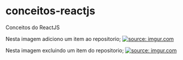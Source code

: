 # conceitos-reactjs
Conceitos do ReactJS

Nesta imagem adiciono um item ao repositorio;
<a href="https://imgur.com/jpxQwRg"><img src="https://i.imgur.com/jpxQwRg.png" title="source: imgur.com" /></a>

Nesta imagem excluindo um item do repositorio;
<a href="https://imgur.com/iu2Itn3"><img src="https://i.imgur.com/iu2Itn3.png" title="source: imgur.com" /></a>
